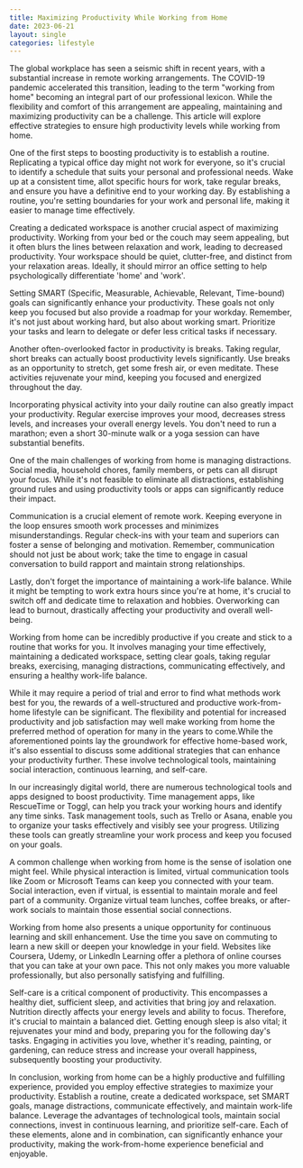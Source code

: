 ```yaml
---
title: Maximizing Productivity While Working from Home
date: 2023-06-21
layout: single
categories: lifestyle
---
```

The global workplace has seen a seismic shift in recent years, with a substantial increase in remote working arrangements. The COVID-19 pandemic accelerated this transition, leading to the term "working from home" becoming an integral part of our professional lexicon. While the flexibility and comfort of this arrangement are appealing, maintaining and maximizing productivity can be a challenge. This article will explore effective strategies to ensure high productivity levels while working from home.

One of the first steps to boosting productivity is to establish a routine. Replicating a typical office day might not work for everyone, so it's crucial to identify a schedule that suits your personal and professional needs. Wake up at a consistent time, allot specific hours for work, take regular breaks, and ensure you have a definitive end to your working day. By establishing a routine, you're setting boundaries for your work and personal life, making it easier to manage time effectively.

Creating a dedicated workspace is another crucial aspect of maximizing productivity. Working from your bed or the couch may seem appealing, but it often blurs the lines between relaxation and work, leading to decreased productivity. Your workspace should be quiet, clutter-free, and distinct from your relaxation areas. Ideally, it should mirror an office setting to help psychologically differentiate 'home' and 'work'.

Setting SMART (Specific, Measurable, Achievable, Relevant, Time-bound) goals can significantly enhance your productivity. These goals not only keep you focused but also provide a roadmap for your workday. Remember, it's not just about working hard, but also about working smart. Prioritize your tasks and learn to delegate or defer less critical tasks if necessary.

Another often-overlooked factor in productivity is breaks. Taking regular, short breaks can actually boost productivity levels significantly. Use breaks as an opportunity to stretch, get some fresh air, or even meditate. These activities rejuvenate your mind, keeping you focused and energized throughout the day.

Incorporating physical activity into your daily routine can also greatly impact your productivity. Regular exercise improves your mood, decreases stress levels, and increases your overall energy levels. You don't need to run a marathon; even a short 30-minute walk or a yoga session can have substantial benefits.

One of the main challenges of working from home is managing distractions. Social media, household chores, family members, or pets can all disrupt your focus. While it's not feasible to eliminate all distractions, establishing ground rules and using productivity tools or apps can significantly reduce their impact.

Communication is a crucial element of remote work. Keeping everyone in the loop ensures smooth work processes and minimizes misunderstandings. Regular check-ins with your team and superiors can foster a sense of belonging and motivation. Remember, communication should not just be about work; take the time to engage in casual conversation to build rapport and maintain strong relationships.

Lastly, don't forget the importance of maintaining a work-life balance. While it might be tempting to work extra hours since you're at home, it's crucial to switch off and dedicate time to relaxation and hobbies. Overworking can lead to burnout, drastically affecting your productivity and overall well-being.

Working from home can be incredibly productive if you create and stick to a routine that works for you. It involves managing your time effectively, maintaining a dedicated workspace, setting clear goals, taking regular breaks, exercising, managing distractions, communicating effectively, and ensuring a healthy work-life balance.

While it may require a period of trial and error to find what methods work best for you, the rewards of a well-structured and productive work-from-home lifestyle can be significant. The flexibility and potential for increased productivity and job satisfaction may well make working from home the preferred method of operation for many in the years to come.While the aforementioned points lay the groundwork for effective home-based work, it's also essential to discuss some additional strategies that can enhance your productivity further. These involve technological tools, maintaining social interaction, continuous learning, and self-care.

In our increasingly digital world, there are numerous technological tools and apps designed to boost productivity. Time management apps, like RescueTime or Toggl, can help you track your working hours and identify any time sinks. Task management tools, such as Trello or Asana, enable you to organize your tasks effectively and visibly see your progress. Utilizing these tools can greatly streamline your work process and keep you focused on your goals.

A common challenge when working from home is the sense of isolation one might feel. While physical interaction is limited, virtual communication tools like Zoom or Microsoft Teams can keep you connected with your team. Social interaction, even if virtual, is essential to maintain morale and feel part of a community. Organize virtual team lunches, coffee breaks, or after-work socials to maintain those essential social connections.

Working from home also presents a unique opportunity for continuous learning and skill enhancement. Use the time you save on commuting to learn a new skill or deepen your knowledge in your field. Websites like Coursera, Udemy, or LinkedIn Learning offer a plethora of online courses that you can take at your own pace. This not only makes you more valuable professionally, but also personally satisfying and fulfilling.

Self-care is a critical component of productivity. This encompasses a healthy diet, sufficient sleep, and activities that bring joy and relaxation. Nutrition directly affects your energy levels and ability to focus. Therefore, it's crucial to maintain a balanced diet. Getting enough sleep is also vital; it rejuvenates your mind and body, preparing you for the following day's tasks. Engaging in activities you love, whether it's reading, painting, or gardening, can reduce stress and increase your overall happiness, subsequently boosting your productivity.

In conclusion, working from home can be a highly productive and fulfilling experience, provided you employ effective strategies to maximize your productivity. Establish a routine, create a dedicated workspace, set SMART goals, manage distractions, communicate effectively, and maintain work-life balance. Leverage the advantages of technological tools, maintain social connections, invest in continuous learning, and prioritize self-care. Each of these elements, alone and in combination, can significantly enhance your productivity, making the work-from-home experience beneficial and enjoyable.